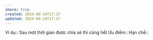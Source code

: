 ```yaml
---
share: true
created: 2024-09-24T17:17
updated: 2024-09-24T17:17
---
```

Ví dụ:: Sau một thời gian được chia sẻ thì cũng hết
Ưu điểm::
Hạn chế::